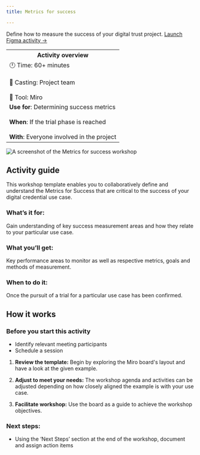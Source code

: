```yaml
---
title: Metrics for success

---
```


Define how to measure the success of your digital trust project.
[Launch Figma activity →](https://www.figma.com/board/SUNFZtxCTaneQNKxljSN4X/Metrics-for-success?t=OJxAPkZU9fW0fUQk-6)

<table>
	<tr>
    <th>Activity overview</th>
  </tr>
	<tr>
		<td>
            		🕛 Time: 60+ minutes <br></br>
			🙌 Casting: Project team <br></br>
			🔨 Tool: Miro
		</td>
	</tr>
	<tr> 
		<td>
				<b>Use for</b>: Determining success metrics <br></br>
				<b>When</b>: If the trial phase is reached <br></br>
				<b>With</b>: Everyone involved in the project
		</td>
	</tr>

</table>

![A screenshot of the Metrics for success workshop](/img/deliverymanual/Metrics-workshop.png "A screenshot of the Metrics for success")

## Activity guide
This workshop template enables you to collaboratively define and understand the Metrics for Success that are critical to the success of your digital credential use case. 

### What’s it for:
Gain understanding of key success measurement areas and how they relate to your particular use case.

### What you’ll get:
Key performance areas to monitor as well as respective metrics, goals and methods of measurement.

### When to do it:
Once the pursuit of a trial for a particular use case has been confirmed.

## How it works

### Before you start this activity
-   Identify relevant meeting participants
-   Schedule a session

1.  **Review the template:** 
Begin by exploring the Miro board's layout and have a look at the given example.

2.  **Adjust to meet your needs:** 
The workshop agenda and activities can be adjusted depending on how closely aligned the example is with your use case.

3.  **Facilitate workshop:** 
Use the board as a guide to achieve the workshop objectives.
    
### Next steps:
-   Using the ‘Next Steps’ section at the end of the workshop, document and assign action items
<!-- -   Explore additional activities and templates in the [Trial phase **INTERNAL LINK**](...) -->
